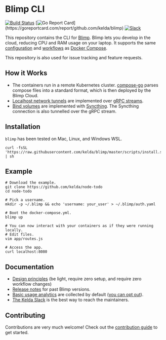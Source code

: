 # Blimp CLI

[![Build Status](https://circleci.com/gh/kelda/blimp.svg?style=svg)](https://circleci.com/gh/kelda/blimp)
[![Go Report Card](https://goreportcard.com/badge/github.com/kelda/blimp?)](https://goreportcard.com/report/github.com/kelda/blimp)
[![Slack](https://kelda.io/img/slack-badge.svg)](http://slack.kelda.io)

This repository contains the CLI for [Blimp](https://kelda.io/blimp).
Blimp lets you develop in the cloud, reducing CPU and RAM usage on your laptop.
It supports the same
[configuration](https://docs.docker.com/compose/compose-file) and
[workflows](https://devcenter.heroku.com/articles/local-development-with-docker-compose)
as [Docker Compose](https://docs.docker.com/compose/).

This repository is also used for issue tracking and feature requests.

## How it Works

* The containers run in a remote Kubernetes cluster. [compose-go](https://github.com/compose-spec/compose-go) parses
  compose files into a standard format, which is then deployed by the Blimp
  Cloud.
* [Localhost network tunnels](https://docs.docker.com/compose/compose-file/#ports) are implemented over [gRPC streams](https://github.com/kelda/blimp/blob/master/_proto/blimp/node/v0/controller.proto#L10).
* [Bind volumes](https://docs.docker.com/compose/compose-file/#volumes) are
  implemented with [Syncthing](https://syncthing.net/). The Syncthing
  connection is also tunnelled over the gRPC stream.

## Installation

`blimp` has been tested on Mac, Linux, and Windows WSL.

```shell
curl -fsSL 'https://raw.githubusercontent.com/kelda/blimp/master/scripts/install.sh' | sh
```

## Example

```
# Download the example.
git clone https://github.com/kelda/node-todo
cd node-todo

# Pick a username.
mkdir -p ~/.blimp && echo 'username: your_user' > ~/.blimp/auth.yaml

# Boot the docker-compose.yml.
blimp up

# You can now interact with your containers as if they were running locally.
# Edit files.
vim app/routes.js

# Access the app.
curl localhost:8080
```

## Documentation

* [Design principles](https://kelda.io/blimp/docs/#/home?id=design-principles) (be
  light, require zero setup, and require zero workflow changes)
* [Release notes](https://kelda.io/blimp/docs/release-notes/) for past Blimp versions.
* [Basic usage analytics](https://kelda.io/blimp/docs/#/security?id=what-analytics-does-the-blimp-cli-collect)
  are collected by default ([you can opt out](https://kelda.io/blimp/docs/#/security?id=what-analytics-does-the-blimp-cli-collect)).
* [The Kelda Slack](https://slack.kelda.io) is the best way to reach the maintainers.

## Contributing

Contributions are very much welcome!  Check out the [contribution
guide](CONTRIBUTING.md) to get started.
